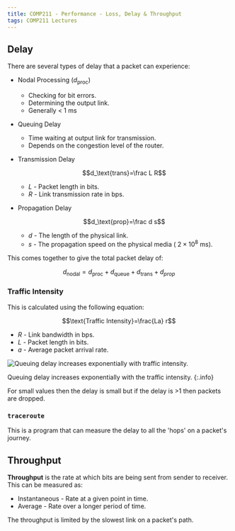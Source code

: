 ```yaml
---
title: COMP211 - Performance - Loss, Delay & Throughput
tags: COMP211 Lectures
---
```

## Delay
There are several types of delay that a packet can experience:

* Nodal Processing ($d_\text{proc}$)
	* Checking for bit errors.
	* Determining the output link.
	* Generally < 1 ms
* Queuing Delay
	* Time waiting at output link for transmission.
	* Depends on the congestion level of the router.
* Transmission Delay
	
	$$d_\text{trans}=\frac L R$$
	
	* $L$ - Packet length in bits.
	* $R$ - Link transmission rate in bps.
* Propagation Delay
		
	$$d_\text{prop}=\frac d s$$
	
	* $d$ - The length of the physical link.
	* $s$ - The propagation speed on the physical media ($~2\times 10^8$ ms).

This comes together to give the total packet delay of:

$$d_\text{nodal} = d_\text{proc} +d_\text{queue} +d_\text{trans} +d_{prop}$$

### Traffic Intensity
This is calculated using the following equation:

$$\text{Traffic Intensity}=\frac{La} r$$

* $R$ - Link bandwidth in bps.
* $L$ - Packet length in bits.
* $a$ - Average packet arrival rate.

![Queuing delay increases exponentially with traffic intensity.]({{site.baseurl}}/assets/comp211/lectures/2021-09-29-1-1.png)

Queuing delay increases exponentially with the traffic intensity.
{:.info}

For small values then the delay is small but if the delay is >1 then packets are dropped.

### `traceroute`
This is a program that can measure the delay to all the 'hops' on a packet's journey.

## Throughput
**Throughput** is the rate at which bits are being sent from sender to receiver. This can be measured as:

* Instantaneous - Rate at a given point in time.
* Average - Rate over a longer period of time.

The throughput is limited by the slowest link on a packet's path.